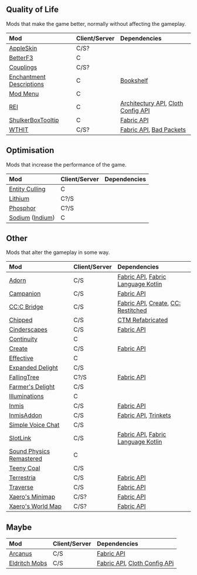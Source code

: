 ## Quality of Life

Mods that make the game better, normally without affecting the gameplay.

| Mod                        | Client/Server | Dependencies                           |
| :------------------------- | :------------ | :------------------------------------- |
| [AppleSkin]                | C/S?          |                                        |
| [BetterF3]                 | C             |                                        |
| [Couplings]                | C/S?          |                                        |
| [Enchantment Descriptions] | C             | [Bookshelf]                            |
| [Mod Menu]                 | C             |                                        |
| [REI]                      | C             | [Architectury API], [Cloth Config API] |
| [ShulkerBoxTooltip]        | C             | [Fabric API]                           |
| [WTHIT]                    | C/S?          | [Fabric API], [Bad Packets]            |

## Optimisation

Mods that increase the performance of the game.

| Mod                 | Client/Server | Dependencies |
| :------------------ | :------------ | :----------- |
| [Entity Culling]    | C             |              |
| [Lithium]           | C?/S          |              |
| [Phosphor]          | C?/S          |              |
| [Sodium] ([Indium]) | C             |              |

## Other

Mods that alter the gameplay in some way.

| Mod                        | Client/Server | Dependencies                             |
| :------------------------- | :------------ | :--------------------------------------- |
| [Adorn]                    | C/S           | [Fabric API], [Fabric Language Kotlin]   |
| [Campanion]                | C/S           | [Fabric API]                             |
| [CC:C Bridge]              | C/S           | [Fabric API], [Create], [CC: Restitched] |
| [Chipped]                  | C/S           | [CTM Refabricated]                       |
| [Cinderscapes]             | C/S           | [Fabric API]                             |
| [Continuity]               | C             |                                          |
| [Create]                   | C/S           | [Fabric API]                             |
| [Effective]                | C             |                                          |
| [Expanded Delight]         | C/S           |                                          |
| [FallingTree]              | C?/S          | [Fabric API]                             |
| [Farmer's Delight]         | C/S           |                                          |
| [Illuminations]            | C             |                                          |
| [Inmis]                    | C/S           | [Fabric API]                             |
| [InmisAddon]               | C/S           | [Fabric API], [Trinkets]                 |
| [Simple Voice Chat]        | C/S           |                                          |
| [SlotLink]                 | C/S           | [Fabric API], [Fabric Language Kotlin]   |
| [Sound Physics Remastered] | C             |                                          |
| [Teeny Coal]               | C/S           |                                          |
| [Terrestria]               | C/S           | [Fabric API]                             |
| [Traverse]                 | C/S           | [Fabric API]                             |
| [Xaero's Minimap]          | C/S?          | [Fabric API]                             |
| [Xaero's World Map]        | C/S?          | [Fabric API]                             |

## Maybe

| Mod                                                                         | Client/Server | Dependencies                     |
| :-------------------------------------------------------------------------- | :------------ | :------------------------------- |
| [Arcanus](https://www.curseforge.com/minecraft/mc-mods/arcanus)             | C/S           | [Fabric API]                     |
| [Eldritch Mobs](https://www.curseforge.com/minecraft/mc-mods/eldritch-mobs) | C/S           | [Fabric API], [Cloth Config APi] |

<!-- QUALITY OF LIFE -->

[AppleSkin]: https://www.curseforge.com/minecraft/mc-mods/appleskin
[BetterF3]: https://www.curseforge.com/minecraft/mc-mods/betterf3
[Couplings]: https://www.curseforge.com/minecraft/mc-mods/couplings
[Enchantment Descriptions]: https://www.curseforge.com/minecraft/mc-mods/enchantment-descriptions
[Mod Menu]: https://www.curseforge.com/minecraft/mc-mods/modmenu
[No Chat Reports]: https://www.curseforge.com/minecraft/mc-mods/no-chat-reports
[REI]: https://www.curseforge.com/minecraft/mc-mods/roughly-enough-items
[ShulkerBoxTooltip]: https://www.curseforge.com/minecraft/mc-mods/shulkerboxtooltip
[WTHIT]: https://www.curseforge.com/minecraft/mc-mods/wthit

<!-- OPTIMISATION -->

[Entity Culling]: https://www.curseforge.com/minecraft/mc-mods/entityculling
[Indium]: https://www.curseforge.com/minecraft/mc-mods/indium
[Lithium]: https://www.curseforge.com/minecraft/mc-mods/lithium
[Phosphor]: https://www.curseforge.com/minecraft/mc-mods/phosphor
[Sodium]: https://www.curseforge.com/minecraft/mc-mods/sodium

<!-- OTHER -->

[Adorn]: https://www.curseforge.com/minecraft/mc-mods/adorn
[Campanion]: https://www.curseforge.com/minecraft/mc-mods/campanion
[CC: Restitched]: https://www.curseforge.com/minecraft/mc-mods/cc-restitched
[CC:C Bridge]: https://www.curseforge.com/minecraft/mc-mods/cccbridge
[Chipped]: https://www.curseforge.com/minecraft/mc-mods/chipped
[Cinderscapes]: https://www.curseforge.com/minecraft/mc-mods/cinderscapes
[Continuity]: https://www.curseforge.com/minecraft/mc-mods/continuity
[Create]: https://www.curseforge.com/minecraft/mc-mods/create-fabric
[Effective]: https://www.curseforge.com/minecraft/mc-mods/effective
[Expanded Delight]: https://www.curseforge.com/minecraft/mc-mods/expanded-delight
[FallingTree]: https://www.curseforge.com/minecraft/mc-mods/falling-tree
[Farmer's Delight]: https://www.curseforge.com/minecraft/mc-mods/farmers-delight-fabric
[Illuminations]: https://www.curseforge.com/minecraft/mc-mods/illuminations
[Inmis]: https://www.curseforge.com/minecraft/mc-mods/inmis
[InmisAddon]: https://www.curseforge.com/minecraft/mc-mods/inmisaddon
[Simple Voice Chat]: https://www.curseforge.com/minecraft/mc-mods/simple-voice-chat
[SlotLink]: https://www.curseforge.com/minecraft/mc-mods/slotlink
[Sound Physics Remastered]: https://www.curseforge.com/minecraft/mc-mods/sound-physics-remastered
[Teeny Coal]: https://www.curseforge.com/minecraft/mc-mods/teenycoal
[Terrestria]: https://www.curseforge.com/minecraft/mc-mods/terrestria
[Traverse]: https://www.curseforge.com/minecraft/mc-mods/traverse
[Xaero's Minimap]: https://www.curseforge.com/minecraft/mc-mods/xaeros-minimap
[Xaero's World Map]: https://www.curseforge.com/minecraft/mc-mods/xaeros-world-map

<!-- LIBRARIES -->

[Architectury API]: https://www.curseforge.com/minecraft/mc-mods/architectury-api
[Bad Packets]: https://www.curseforge.com/minecraft/mc-mods/badpackets
[Bookshelf]: https://www.curseforge.com/minecraft/mc-mods/bookshelf
[Cloth Config API]: https://www.curseforge.com/minecraft/mc-mods/cloth-config
[CTM Refabricated]: https://www.curseforge.com/minecraft/mc-mods/ctm-refabricated
[Fabric API]: https://www.curseforge.com/minecraft/mc-mods/fabric-api
[Fabric Language Kotlin]: https://www.curseforge.com/minecraft/mc-mods/fabric-language-kotlin
[Trinkets]: https://www.curseforge.com/minecraft/mc-mods/trinkets
